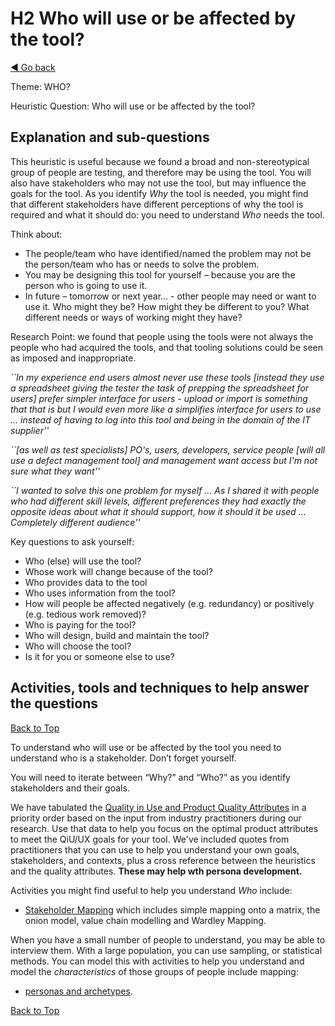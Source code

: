 <a name="TopofPage"></a>
# H2 Who will use or be affected by the tool?
[◄ Go back](README.md)

Theme: WHO?

Heuristic Question: Who will use or be affected by the tool?

## Explanation and sub-questions

This heuristic is useful because we found a broad and non-stereotypical group of people are testing, and therefore may be using the tool. You will also have stakeholders who may not use the tool, but may influence the goals for the tool. 
As you identify *Why* the tool is needed, you might find that different stakeholders have different perceptions of why the tool is required and what it should do: you need to understand *Who* needs the tool.

Think about:
-	The people/team who have identified/named the problem may not be the person/team who has or needs to solve the problem. 
-	You may be designing this tool for yourself – because you are the person who is going to use it. 
-	In future – tomorrow or next year… - other people may need or want to use it. Who might they be? How might they be different to you? What different needs or ways of working might they have?

Research Point: we found that people using the tools were not always the people who had acquired the tools, and that tooling solutions could be seen as imposed and inappropriate.

*``In my experience end users almost never use these tools [instead they use a spreadsheet giving the tester the task of prepping the spreadsheet for users] prefer simpler interface for users - upload or import is something that that is  but I would even more like a simplifies interface for users to use … instead of having to log into this tool and being in the domain of the IT supplier''*

*``[as well as test specialists] PO's, users, developers, service people [will all use a defect management tool] and management want access but I'm not sure what they want''*

*``I wanted to solve this one problem for myself ... As I shared it with people who had different skill levels, different preferences they had exactly the opposite ideas about what it should support, how it should it be used ...    Completely different audience''*


Key questions to ask yourself:
-	Who (else) will use the tool?
-	Whose work will change because of the tool?
-	Who provides data to the tool
-	Who uses information from the tool?
-	How will people be affected negatively (e.g. redundancy) or positively (e.g. tedious work removed)?
- Who is paying for the tool?
- 	Who will design, build and maintain the tool?
- 	Who will choose the tool?
-	Is it for you or someone else to use?


## Activities, tools and techniques to help answer the questions

[Back to Top](#TopofPage)

To understand who will use or be affected by the tool you need to understand who is a stakeholder. Don’t forget yourself.

You will need to iterate between “Why?” and “Who?” as you identify stakeholders and their goals.

We have tabulated the [Quality in Use and Product Quality Attributes](Qualityattributesv2.md) in a priority order based on the input from industry practitioners during our research. Use that data to help you focus on the optimal product attributes to meet the QiU/UX goals for your tool. We've included quotes from practitioners that you can use to help you understand your own goals, stakeholders, and contexts, plus a cross reference between the heuristics and the quality attributes. **These may help wth persona development.**

Activities you might find useful to help you understand *Who* include:
-	[Stakeholder Mapping](Technique-Stakeholder-Mapping.md) which includes simple mapping onto a matrix, the onion model, value chain modelling and Wardley Mapping.

When you have a small number of people to understand, you may be able to interview them. With a large population, you can use sampling, or statistical methods. You can model this with activities to help you understand and model the *characteristics* of those groups of people include mapping:
- [personas and archetypes](Technique-Personas-and-Archetypes.md).

[Back to Top](#TopofPage)
